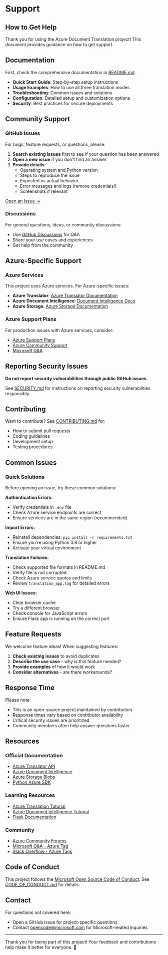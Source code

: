 # Support

## How to Get Help

Thank you for using the Azure Document Translation project! This document provides guidance on how to get support.

## Documentation

First, check the comprehensive documentation in [README.md](README.md):

- **Quick Start Guide**: Step-by-step setup instructions
- **Usage Examples**: How to use all three translation modes
- **Troubleshooting**: Common issues and solutions
- **Configuration**: Detailed setup and customization options
- **Security**: Best practices for secure deployments

## Community Support

### GitHub Issues

For bugs, feature requests, or questions, please:

1. **Search existing issues** first to see if your question has been answered
2. **Open a new issue** if you don't find an answer
3. **Provide details**:
   - Operating system and Python version
   - Steps to reproduce the issue
   - Expected vs actual behavior
   - Error messages and logs (remove credentials!)
   - Screenshots if relevant

[Open an Issue →](https://github.com/christopherwoodland/translate-api-and-ui/issues)

### Discussions

For general questions, ideas, or community discussions:

- Use [GitHub Discussions](https://github.com/christopherwoodland/translate-api-and-ui/discussions) for Q&A
- Share your use cases and experiences
- Get help from the community

## Azure-Specific Support

### Azure Services

This project uses Azure services. For Azure-specific issues:

- **Azure Translator**: [Azure Translator Documentation](https://learn.microsoft.com/azure/cognitive-services/translator/)
- **Azure Document Intelligence**: [Document Intelligence Docs](https://learn.microsoft.com/azure/ai-services/document-intelligence/)
- **Azure Storage**: [Azure Storage Documentation](https://learn.microsoft.com/azure/storage/)

### Azure Support Plans

For production issues with Azure services, consider:

- [Azure Support Plans](https://azure.microsoft.com/support/plans/)
- [Azure Community Support](https://azure.microsoft.com/support/community/)
- [Microsoft Q&A](https://learn.microsoft.com/answers/topics/azure.html)

## Reporting Security Issues

**Do not report security vulnerabilities through public GitHub issues.**

See [SECURITY.md](SECURITY.md) for instructions on reporting security vulnerabilities responsibly.

## Contributing

Want to contribute? See [CONTRIBUTING.md](CONTRIBUTING.md) for:

- How to submit pull requests
- Coding guidelines
- Development setup
- Testing procedures

## Common Issues

### Quick Solutions

Before opening an issue, try these common solutions:

**Authentication Errors:**
- Verify credentials in `.env` file
- Check Azure service endpoints are correct
- Ensure services are in the same region (recommended)

**Import Errors:**
- Reinstall dependencies: `pip install -r requirements.txt`
- Ensure you're using Python 3.8 or higher
- Activate your virtual environment

**Translation Failures:**
- Check supported file formats in README.md
- Verify file is not corrupted
- Check Azure service quotas and limits
- Review `translation_app.log` for detailed errors

**Web UI Issues:**
- Clear browser cache
- Try a different browser
- Check console for JavaScript errors
- Ensure Flask app is running on the correct port

## Feature Requests

We welcome feature ideas! When suggesting features:

1. **Check existing issues** to avoid duplicates
2. **Describe the use case** - why is this feature needed?
3. **Provide examples** of how it would work
4. **Consider alternatives** - are there workarounds?

## Response Time

Please note:
- This is an open-source project maintained by contributors
- Response times vary based on contributor availability
- Critical security issues are prioritized
- Community members often help answer questions faster

## Resources

### Official Documentation
- [Azure Translator API](https://learn.microsoft.com/azure/cognitive-services/translator/)
- [Azure Document Intelligence](https://learn.microsoft.com/azure/ai-services/document-intelligence/)
- [Azure Storage Blobs](https://learn.microsoft.com/azure/storage/blobs/)
- [Python Azure SDK](https://learn.microsoft.com/python/api/overview/azure/)

### Learning Resources
- [Azure Translation Tutorial](https://learn.microsoft.com/azure/cognitive-services/translator/quickstart-text-rest-api)
- [Azure Document Intelligence Tutorial](https://learn.microsoft.com/azure/ai-services/document-intelligence/quickstarts/get-started-sdks-rest-api)
- [Flask Documentation](https://flask.palletsprojects.com/)

### Community
- [Azure Community Forums](https://azure.microsoft.com/support/community/)
- [Microsoft Q&A - Azure Tag](https://learn.microsoft.com/answers/topics/azure.html)
- [Stack Overflow - Azure Tags](https://stackoverflow.com/questions/tagged/azure)

## Code of Conduct

This project follows the [Microsoft Open Source Code of Conduct](https://opensource.microsoft.com/codeofconduct/).
See [CODE_OF_CONDUCT.md](CODE_OF_CONDUCT.md) for details.

## Contact

For questions not covered here:
- Open a GitHub issue for project-specific questions
- Contact [opencode@microsoft.com](mailto:opencode@microsoft.com) for Microsoft-related inquiries

---

Thank you for being part of this project! Your feedback and contributions help make it better for everyone. 🙏
